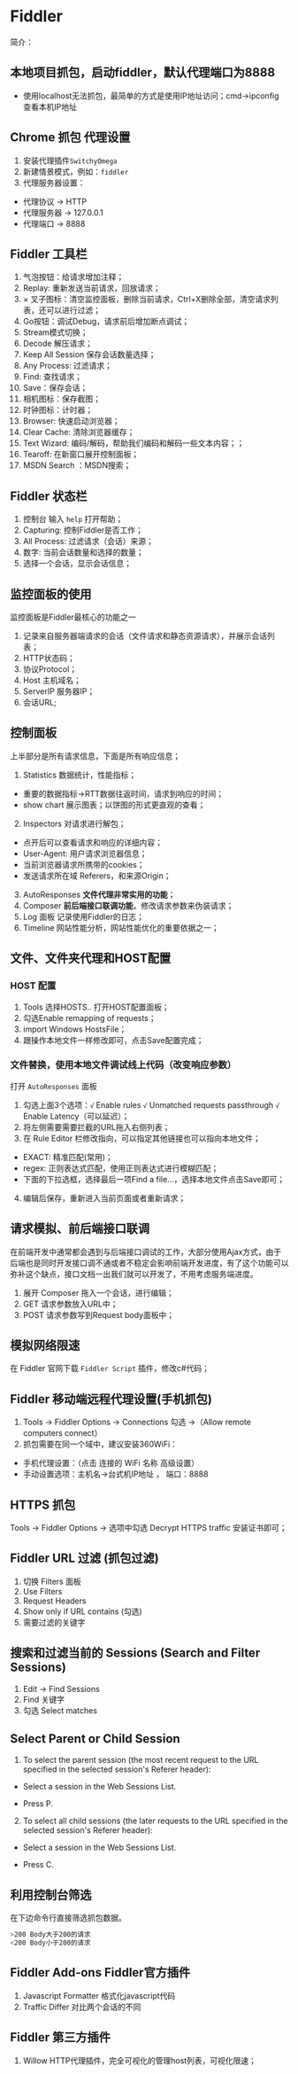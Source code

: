 # Fiddler
简介：
## 本地项目抓包，启动fiddler，默认代理端口为8888
* 使用localhost无法抓包，最简单的方式是使用IP地址访问；cmd->ipconfig 查看本机IP地址
## Chrome 抓包 代理设置
1. 安装代理插件`SwitchyOmega`
2. 新建情景模式，例如：`fiddler`
3. 代理服务器设置：
  * 代理协议 -> HTTP
  * 代理服务器 -> 127.0.0.1
  * 代理端口 -> 8888
## Fiddler 工具栏
1. 气泡按钮：给请求增加注释；
2. Replay: 重新发送当前请求，回放请求；
3. × 叉子图标：清空监控面板，删除当前请求，Ctrl+X删除全部，清空请求列表，还可以进行过滤；
4. Go按钮：调试Debug，请求前后增加断点调试；
5. Stream模式切换；
6. Decode 解压请求；
7. Keep All Session 保存会话数量选择；
8. Any Process: 过滤请求；
9. Find: 查找请求；
10. Save：保存会话；
11. 相机图标：保存截图；
12. 时钟图标：计时器；
13. Browser: 快速启动浏览器；
14. Clear Cache: 清除浏览器缓存；
15. Text Wizard: 编码/解码，帮助我们编码和解码一些文本内容；；
16. Tearoff: 在新窗口展开控制面板；
17. MSDN Search ：MSDN搜索；
## Fiddler 状态栏
1. 控制台 输入 `help` 打开帮助；
2. Capturing: 控制Fiddler是否工作；
3. All Process: 过滤请求（会话）来源；
4. 数字: 当前会话数量和选择的数量；
5. 选择一个会话，显示会话信息；
## 监控面板的使用
监控面板是Fiddler最核心的功能之一  
1. 记录来自服务器端请求的会话（文件请求和静态资源请求），并展示会话列表；
2. HTTP状态码；
3. 协议Protocol；
4. Host 主机域名；
5. ServerIP 服务器IP；
6. 会话URL;
## 控制面板
上半部分是所有请求信息，下面是所有响应信息；
1. Statistics 数据统计，性能指标；
  * 重要的数据指标->RTT数据往返时间，请求到响应的时间；
  * show chart 展示图表；以饼图的形式更直观的查看；
2. Inspectors 对请求进行解包；
  * 点开后可以查看请求和响应的详细内容；
  * User-Agent: 用户请求浏览器信息；
  * 当前浏览器请求所携带的cookies；
  * 发送请求所在域 Referers，和来源Origin；
3. AutoResponses **文件代理非常实用的功能**；
4. Composer **前后端接口联调功能**，修改请求参数来伪装请求；
5. Log 面板 记录使用Fiddler的日志；
6. Timeline 网站性能分析，网站性能优化的重要依据之一；
## 文件、文件夹代理和HOST配置
### HOST 配置
1. Tools 选择HOSTS.. 打开HOST配置面板；
2. 勾选Enable remapping of requests；
3. import Windows HostsFile；
4. 跟操作本地文件一样修改即可，点击Save配置完成；
### 文件替换，使用本地文件调试线上代码（改变响应参数）
打开 `AutoResponses` 面板
1. 勾选上面3个选项：`√` Enable rules `√` Unmatched requests passthrough `√` Enable Latency（可以延迟）；
2. 将左侧需要需要拦截的URL拖入右侧列表；
3. 在 Rule Editor 栏修改指向，可以指定其他链接也可以指向本地文件；
  * EXACT: 精准匹配(常用)；
  * regex: 正则表达式匹配，使用正则表达式进行模糊匹配；
  * 下面的下拉选框，选择最后一项Find a file...，选择本地文件点击Save即可；
4. 编辑后保存，重新进入当前页面或者重新请求；

## 请求模拟、前后端接口联调
在前端开发中通常都会遇到与后端接口调试的工作，大部分使用Ajax方式，由于后端也是同时开发接口调不通或者不稳定会影响前端开发进度，有了这个功能可以弥补这个缺点，接口文档一出我们就可以开发了，不用考虑服务端进度。
1. 展开 Composer 拖入一个会话，进行编辑；
2. GET 请求参数放入URL中；
3. POST 请求参数写到Request body面板中；

## 模拟网络限速
在 Fiddler 官网下载 `Fiddler Script` 插件，修改c#代码；

## Fiddler 移动端远程代理设置(手机抓包)
1. Tools -> Fiddler Options -> Connections 勾选 ->（Allow remote computers connect）
2. 抓包需要在同一个域中，建议安装360WiFi：
  * 手机代理设置：（点击 连接的 WiFi 名称 高级设置）
  * 手动设置选项：主机名->台式机IP地址 ， 端口：8888

## HTTPS 抓包
  Tools -> Fiddler Options -> 选项中勾选 Decrypt HTTPS traffic 安装证书即可；
## Fiddler URL 过滤 (抓包过滤)
1. 切换 Filters 面板
2. Use Filters
3. Request Headers
4. Show only if URL contains (勾选)
5. 需要过滤的关键字

## 搜索和过滤当前的 Sessions (Search and Filter Sessions)
1. Edit -> Find Sessions
2. Find 关键字
3. 勾选 Select matches

## Select Parent or Child Session

1. To select the parent session (the most recent request to the URL specified in the selected session's Referer header):

* Select a session in the Web Sessions List.

* Press P.

2. To select all child sessions (the later requests to the URL specified in the selected session's Referer header):

* Select a session in the Web Sessions List.

* Press C.


## 利用控制台筛选
在下边命令行直接筛选抓包数据。
```bash
>200 Body大于200的请求
<200 Body小于200的请求
```
## Fiddler Add-ons Fiddler官方插件
1. Javascript Formatter 格式化javascript代码
2. Traffic Differ 对比两个会话的不同
## Fiddler 第三方插件
1. Willow HTTP代理插件，完全可视化的管理host列表，可视化限速；
